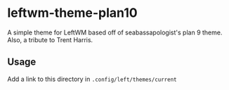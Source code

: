 # leftwm-theme-plan10

A simple theme for LeftWM based off of seabassapologist's plan 9 theme. Also,
a tribute to Trent Harris.

## Usage

Add a link to this directory in `.config/left/themes/current`
